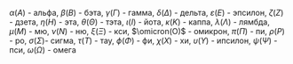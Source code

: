 $\alpha(A)$ - альфа, $\beta(B)$ - бэта, $\gamma(\Gamma)$ - гамма, $\delta(\Delta)$ - дельта, $\varepsilon(E)$ - эпсилон, $\zeta(Z)$ - дзета, $\eta(H)$ - эта, $\theta(\Theta)$ - тэта, $\iota(I)$ - йота, $\kappa(K)$ - каппа, $\lambda(\Lambda)$ - лямбда, $\mu(M)$ - мю, $\nu(N)$ - ню, $\xi(\Xi)$ - кси, $\omicron(O)$ - омикрон, $\pi(\Pi)$ - пи, $\rho(P)$ - ро, $\sigma(\Sigma)$- сигма, $\tau(T)$ - тау, $\phi(\Phi)$ - фи, $\chi(X)$ - хи, $\upsilon(\Upsilon)$ - ипсилон, $\psi(\Psi)$ - пси, $\omega(\Omega)$ - омега